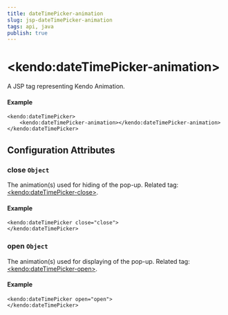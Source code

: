 ```yaml
---
title: dateTimePicker-animation
slug: jsp-dateTimePicker-animation
tags: api, java
publish: true
---
```


# \<kendo:dateTimePicker-animation\>
A JSP tag representing Kendo Animation.

#### Example
    <kendo:dateTimePicker>
        <kendo:dateTimePicker-animation></kendo:dateTimePicker-animation>
    </kendo:dateTimePicker>


## Configuration Attributes


### close `Object`

The animation(s) used for hiding of the pop-up. Related tag: [\<kendo:dateTimePicker-close\>](#kendo-dateTimePicker-close). 

#### Example
    <kendo:dateTimePicker close="close">
    </kendo:dateTimePicker>



### open `Object`

The animation(s) used for displaying of the pop-up. Related tag: [\<kendo:dateTimePicker-open\>](#kendo-dateTimePicker-open). 

#### Example
    <kendo:dateTimePicker open="open">
    </kendo:dateTimePicker>


